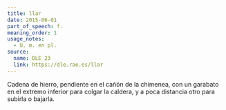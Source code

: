 ```yaml
---
title: llar
date: 2015-06-01
part_of_speech: f.
meaning_order: 1
usage_notes:
  - U. m. en pl.
source:
  name: DLE 23
  link: https://dle.rae.es/llar
---
```


Cadena de hierro, pendiente en el cañón de la chimenea, con un garabato en el extremo inferior para colgar la caldera, y a poca distancia otro para subirla o bajarla.
